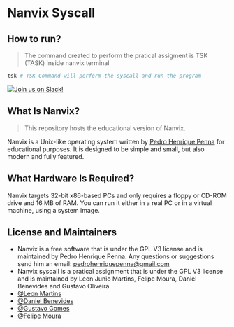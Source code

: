 # Nanvix Syscall

## How to run?

> The command created to perform the pratical  assigment is TSK (TASK) inside nanvix terminal

```bash
tsk # TSK Command will perform the syscall and run the program
```

[![Join us on Slack!](https://img.shields.io/badge/chat-on%20Slack-e01563.svg)](https://join.slack.com/t/nanvix/shared_invite/zt-1yu30bs28-nsNmw8IwCyh6MBBV~B~X7w)

## What Is Nanvix?

> This repository hosts the educational version of Nanvix.

Nanvix is a Unix-like operating system written by [Pedro Henrique
Penna](https://github.com/ppenna) for educational purposes. It is designed to be
simple and small, but also modern and fully featured.

## What Hardware Is Required?

Nanvix targets 32-bit x86-based PCs and only requires a floppy or
CD-ROM drive and 16 MB of RAM. You can run it either in a real PC
or in a virtual machine, using a system image.

## License and Maintainers

- Nanvix is a free software that is under the GPL V3 license and is maintained by Pedro Henrique Penna. Any questions or suggestions send him an email: <pedrohenriquepenna@gmail.com>
- Nanvix syscall is a pratical assignment that is under the GPL V3 license and is maintained by Leon Junio Martins, Felipe Moura, Daniel Benevides and Gustavo Oliveira.
- [@Leon Martins](https://www.github.com/leon-junio)
- [@Daniel Benevides](https://www.github.com/DanGBenevides)
- [@Gustavo Gomes](https://www.github.com/GustavGomes)
- [@Felipe Moura](https://www.github.com/felagmoura)
